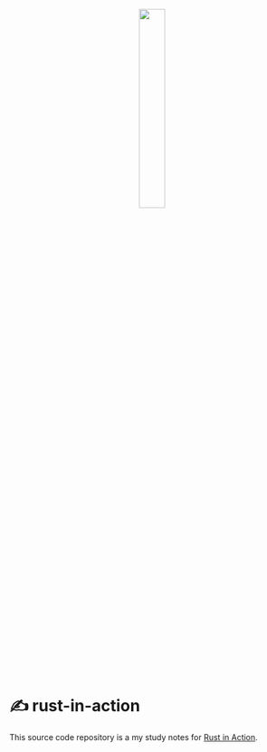 <h1 align="center">
  <br>
  <img width=30% height=30% src="https://images.manning.com/book/4/d33e139-a73e-4206-b457-6fa024449e33/McNamara-Rust-HI.png"></p>
</h1>

# :writing_hand: rust-in-action

This source code repository is a my study notes for [Rust in Action](https://github.com/rust-in-action/code).
